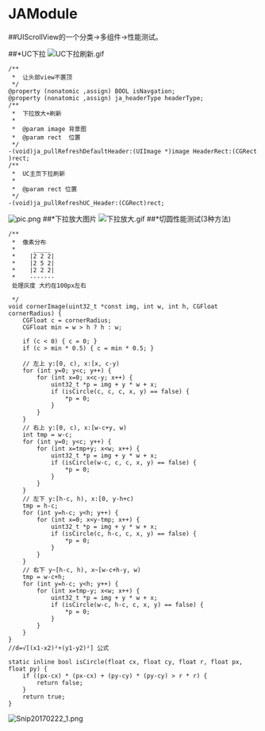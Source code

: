 # JAModule
##UIScrollView的一个分类->多组件->性能测试。

##*UC下拉
![UC下拉刷新.gif](http://upload-images.jianshu.io/upload_images/2556623-175385259aec6ee3.gif?imageMogr2/auto-orient/strip)
```
/**
 *  让头部view不置顶
 */
@property (nonatomic ,assign) BOOL isNavgation;
@property (nonatomic ,assign) ja_headerType headerType;
/**
 *  下拉放大+刷新
 *
 *  @param image 背景图
 *  @param rect  位置
 */
-(void)ja_pullRefreshDefaultHeader:(UIImage *)image HeaderRect:(CGRect )rect;
/**
 *  UC主页下拉刷新
 *
 *  @param rect 位置
 */
-(void)ja_pullRefreshUC_Header:(CGRect)rect;
```
![pic.png](http://upload-images.jianshu.io/upload_images/2556623-1ebaa900ebecfaf9.png?imageMogr2/auto-orient/strip%7CimageView2/2/w/1240)
##*下拉放大图片
![下拉放大.gif](http://upload-images.jianshu.io/upload_images/2556623-75cd7860f068958f.gif?imageMogr2/auto-orient/strip)
##*切圆性能测试(3种方法)
```
/**
 *  像素分布
 *     _____
 *    |2 2 2|
 *    |2 5 2|
 *    |2 2 2|
 *    -------
 处理灰度 大约在100px左右
 
 */
void cornerImage(uint32_t *const img, int w, int h, CGFloat cornerRadius) {
    CGFloat c = cornerRadius;
    CGFloat min = w > h ? h : w;
    
    if (c < 0) { c = 0; }
    if (c > min * 0.5) { c = min * 0.5; }
    
    // 左上 y:[0, c), x:[x, c-y)
    for (int y=0; y<c; y++) {
        for (int x=0; x<c-y; x++) {
            uint32_t *p = img + y * w + x;
            if (isCircle(c, c, c, x, y) == false) {
                *p = 0;
            }
        }
    }
    // 右上 y:[0, c), x:[w-c+y, w)
    int tmp = w-c;
    for (int y=0; y<c; y++) {
        for (int x=tmp+y; x<w; x++) {
            uint32_t *p = img + y * w + x;
            if (isCircle(w-c, c, c, x, y) == false) {
                *p = 0;
            }
        }
    }
    // 左下 y:[h-c, h), x:[0, y-h+c)
    tmp = h-c;
    for (int y=h-c; y<h; y++) {
        for (int x=0; x<y-tmp; x++) {
            uint32_t *p = img + y * w + x;
            if (isCircle(c, h-c, c, x, y) == false) {
                *p = 0;
            }
        }
    }
    // 右下 y~[h-c, h), x~[w-c+h-y, w)
    tmp = w-c+h;
    for (int y=h-c; y<h; y++) {
        for (int x=tmp-y; x<w; x++) {
            uint32_t *p = img + y * w + x;
            if (isCircle(w-c, h-c, c, x, y) == false) {
                *p = 0;
            }
        }
    }
}
//d=√[(x1-x2)²+(y1-y2)²] 公式

static inline bool isCircle(float cx, float cy, float r, float px, float py) {
    if ((px-cx) * (px-cx) + (py-cy) * (py-cy) > r * r) {
        return false;
    }
    return true;
}
```
![Snip20170222_1.png](http://upload-images.jianshu.io/upload_images/2556623-c6487f24f46d29df.png?imageMogr2/auto-orient/strip%7CimageView2/2/w/1240)
